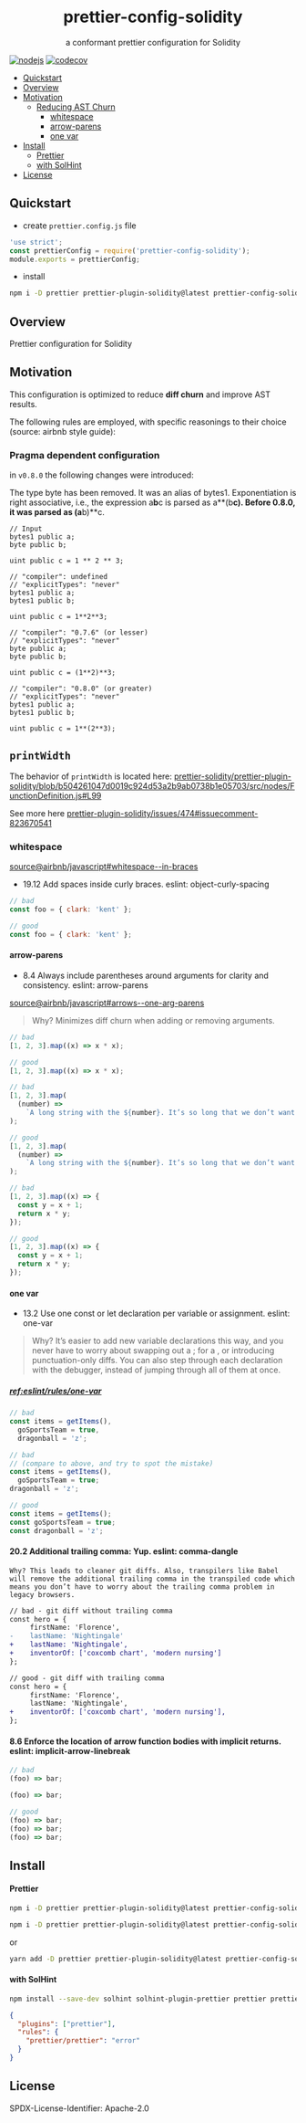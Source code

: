 <h1 align="center">
 <br>
 prettier-config-solidity
</h1>

<p align="center">
a conformant prettier configuration for Solidity         
</p>

[![nodejs](https://github.com/sambacha/prettier-config-solidity/actions/workflows/nodejs.yml/badge.svg)](https://github.com/sambacha/prettier-config-solidity/actions/workflows/nodejs.yml)
[![codecov](https://codecov.io/gh/sambacha/prettier-solidity-config/branch/master/graph/badge.svg?token=1k3OYjAl8C)](https://codecov.io/gh/sambacha/prettier-solidity-config)

- [Quickstart](#quickstart)
- [Overview](#overview)
- [Motivation](#motivation)
  - [Reducing AST Churn](#whitespace)
    - [whitespace](#whitespace)
    - [arrow-parens](#arrow-parens)
    - [one var](#one-var)
- [Install](#install)
  - [Prettier](#prettier)
  - [with SolHint](#with-solhint)
- [License](#license)

## Quickstart

- create `prettier.config.js` file

```js
'use strict';
const prettierConfig = require('prettier-config-solidity');
module.exports = prettierConfig;
```

- install

```bash
npm i -D prettier prettier-plugin-solidity@latest prettier-config-solidity  --save-exact
```

## Overview

Prettier configuration for Solidity

## Motivation

This configuration is optimized to reduce **diff churn** and improve AST
results.

The following rules are employed, with specific reasonings to their choice
(source: airbnb style guide):


### Pragma dependent configuration

in `v0.8.0` the following changes were introduced:

The type byte has been removed. It was an alias of bytes1.
Exponentiation is right associative, i.e., the expression a**b**c is parsed as a**(b**c). Before 0.8.0, it was parsed as (a**b)**c.

```solidity
// Input
bytes1 public a;
byte public b;

uint public c = 1 ** 2 ** 3;

// "compiler": undefined
// "explicitTypes": "never"
bytes1 public a;
bytes1 public b;

uint public c = 1**2**3;

// "compiler": "0.7.6" (or lesser)
// "explicitTypes": "never"
byte public a;
byte public b;

uint public c = (1**2)**3;

// "compiler": "0.8.0" (or greater)
// "explicitTypes": "never"
bytes1 public a;
bytes1 public b;

uint public c = 1**(2**3);
```


## `printWidth`

The behavior of `printWidth` is located here:
[prettier-solidity/prettier-plugin-solidity/blob/b504261047d0019c924d53a2b9ab0738b1e05703/src/nodes/FunctionDefinition.js#L99](https://github.com/prettier-solidity/prettier-plugin-solidity/blob/b504261047d0019c924d53a2b9ab0738b1e05703/src/nodes/FunctionDefinition.js#L99)

See more here
[prettier-plugin-solidity/issues/474#issuecomment-823670541](https://github.com/prettier-solidity/prettier-plugin-solidity/issues/474#issuecomment-823670541)

### whitespace

[source@airbnb/javascript#whitespace--in-braces](https://github.com/airbnb/javascript#whitespace--in-braces)

- 19.12 Add spaces inside curly braces. eslint: object-curly-spacing

```jsx
// bad
const foo = { clark: 'kent' };

// good
const foo = { clark: 'kent' };
```

#### arrow-parens

- 8.4 Always include parentheses around arguments for clarity and consistency.
  eslint: arrow-parens

[source@airbnb/javascript#arrows--one-arg-parens](https://github.com/airbnb/javascript#arrows--one-arg-parens)

> Why? Minimizes diff churn when adding or removing arguments.

```jsx
// bad
[1, 2, 3].map((x) => x * x);

// good
[1, 2, 3].map((x) => x * x);

// bad
[1, 2, 3].map(
  (number) =>
    `A long string with the ${number}. It’s so long that we don’t want it to take up space on the .map line!`,
);

// good
[1, 2, 3].map(
  (number) =>
    `A long string with the ${number}. It’s so long that we don’t want it to take up space on the .map line!`,
);

// bad
[1, 2, 3].map((x) => {
  const y = x + 1;
  return x * y;
});

// good
[1, 2, 3].map((x) => {
  const y = x + 1;
  return x * y;
});
```

#### one var

- 13.2 Use one const or let declaration per variable or assignment. eslint:
  one-var

> Why? It’s easier to add new variable declarations this way, and you never have
> to worry about swapping out a ; for a , or introducing punctuation-only diffs.
> You can also step through each declaration with the debugger, instead of
> jumping through all of them at once.

##### [ref:eslint/rules/one-var](https://eslint.org/docs/rules/one-var)

```jsx
// bad
const items = getItems(),
  goSportsTeam = true,
  dragonball = 'z';

// bad
// (compare to above, and try to spot the mistake)
const items = getItems(),
  goSportsTeam = true;
dragonball = 'z';

// good
const items = getItems();
const goSportsTeam = true;
const dragonball = 'z';
```

#### 20.2 Additional trailing comma: Yup. eslint: comma-dangle

    Why? This leads to cleaner git diffs. Also, transpilers like Babel will remove the additional trailing comma in the transpiled code which means you don’t have to worry about the trailing comma problem in legacy browsers.

```diff
// bad - git diff without trailing comma
const hero = {
     firstName: 'Florence',
-    lastName: 'Nightingale'
+    lastName: 'Nightingale',
+    inventorOf: ['coxcomb chart', 'modern nursing']
};

// good - git diff with trailing comma
const hero = {
     firstName: 'Florence',
     lastName: 'Nightingale',
+    inventorOf: ['coxcomb chart', 'modern nursing'],
};
```

#### 8.6 Enforce the location of arrow function bodies with implicit returns. eslint: implicit-arrow-linebreak

```js
// bad
(foo) => bar;

(foo) => bar;

// good
(foo) => bar;
(foo) => bar;
(foo) => bar;
```

## Install

#### Prettier

```bash
npm i -D prettier prettier-plugin-solidity@latest prettier-config-solidity  --save-exact
```

```bash
npm i -D prettier prettier-plugin-solidity@latest prettier-config-solidity  --save-exact --legacy-peer-deps
```

or

```bash
yarn add -D prettier prettier-plugin-solidity@latest prettier-config-solidity  --save-exact
```

#### with SolHint

```bash
npm install --save-dev solhint solhint-plugin-prettier prettier prettier-plugin-solidity --save-exact
```

```json
{
  "plugins": ["prettier"],
  "rules": {
    "prettier/prettier": "error"
  }
}
```

## License

SPDX-License-Identifier: Apache-2.0
